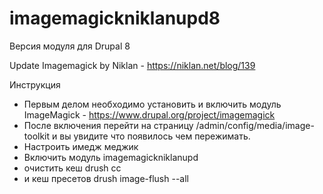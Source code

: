 # imagemagickniklanupd8

Версия модуля для Drupal 8

Update Imagemagick by Niklan - https://niklan.net/blog/139

Инструкция

* Первым делом необходимо установить и включить модуль ImageMagick - https://www.drupal.org/project/imagemagick
*  После включения перейти на страницу /admin/config/media/image-toolkit и вы увидите что появилось чем пережимать.
* Настроить имедж меджик
* Включить модуль imagemagickniklanupd
* очистить кеш drush cc
* и кеш пресетов drush image-flush --all
